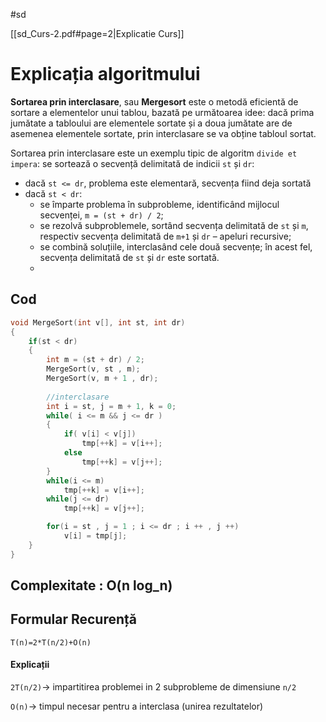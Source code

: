 #sd 

[[sd_Curs-2.pdf#page=2|Explicatie Curs]]
# Explicația algoritmului

**Sortarea prin interclasare**, sau **Mergesort** este o metodă eficientă de sortare a elementelor unui tablou, bazată pe următoarea idee: dacă prima jumătate a tabloului are elementele sortate și a doua jumătate are de asemenea elementele sortate, prin interclasare se va obține tabloul sortat.

Sortarea prin interclasare este un exemplu tipic de algoritm `divide et impera`: se sortează o secvență delimitată de indicii `st` și `dr`:

- dacă `st <= dr`, problema este elementară, secvența fiind deja sortată
- dacă `st < dr`:
    - se împarte problema în subprobleme, identificând mijlocul secvenței, `m = (st + dr) / 2`;
    - se rezolvă subproblemele, sortând secvența delimitată de `st` și `m`, respectiv secvența delimitată de `m+1` și `dr` – apeluri recursive;
    - se combină soluțiile, interclasând cele două secvențe; în acest fel, secvența delimitată de `st` și `dr` este sortată.
    - 
## Cod

```c++
void MergeSort(int v[], int st, int dr)
{
	if(st < dr)
	{
		int m = (st + dr) / 2;
		MergeSort(v, st , m);
		MergeSort(v, m + 1 , dr);
	
		//interclasare
		int i = st, j = m + 1, k = 0;
		while( i <= m && j <= dr )
		{
			if( v[i] < v[j])
				tmp[++k] = v[i++];
			else
				tmp[++k] = v[j++];
		}
		while(i <= m)
			tmp[++k] = v[i++];
		while(j <= dr)
			tmp[++k] = v[j++];

		for(i = st , j = 1 ; i <= dr ; i ++ , j ++)
			v[i] = tmp[j];
	}
}
```

## Complexitate : O(n log_n)
## Formular Recurență

```
T(n)=2*T(n/2)+O(n)
```
#### Explicații

`2T(n/2)`-> impartitirea problemei in 2 subprobleme de dimensiune `n/2`

`O(n)`-> timpul necesar pentru a interclasa (unirea rezultatelor)

